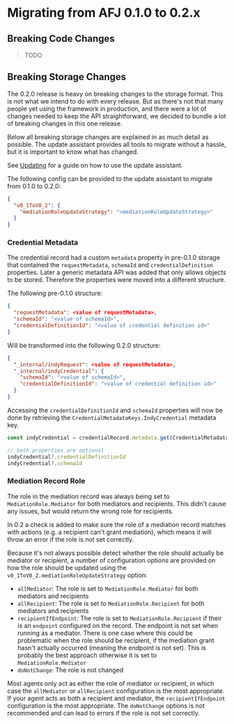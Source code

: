 # Migrating from AFJ 0.1.0 to 0.2.x

## Breaking Code Changes

> TODO

## Breaking Storage Changes

The 0.2.0 release is heavy on breaking changes to the storage format. This is not what we intend to do with every release. But as there's not that many people yet using the framework in production, and there were a lot of changes needed to keep the API straightforward, we decided to bundle a lot of breaking changes in this one release.

Below all breaking storage changes are explained in as much detail as possible. The update assistant provides all tools to migrate without a hassle, but it is important to know what has changed.

See [Updating](./updating.md) for a guide on how to use the update assistant.

The following config can be provided to the update assistant to migrate from 0.1.0 to 0.2.0:

```json
{
  "v0_1ToV0_2": {
    "mediationRoleUpdateStrategy": "<mediationRoleUpdateStrategy>"
  }
}
```

### Credential Metadata

The credential record had a custom `metadata` property in pre-0.1.0 storage that contained the `requestMetadata`, `schemaId` and `credentialDefinition` properties. Later a generic metadata API was added that only allows objects to be stored. Therefore the properties were moved into a different structure.

The following pre-0.1.0 structure:

```json
{
  "requestMetadata": <value of requestMetadata>,
  "schemaId": "<value of schemaId>",
  "credentialDefinitionId": "<value of credential definition id>"
}
```

Will be transformed into the following 0.2.0 structure:

```json
{
  "_internal/indyRequest": <value of requestMetadata>,
  "_internal/indyCredential": {
    "schemaId": "<value of schemaId>",
    "credentialDefinitionId": "<value of credential definition id>"
  }
}
```

Accessing the `credentialDefinitionId` and `schemaId` properties will now be done by retrieving the `CredentialMetadataKeys.IndyCredential` metadata key.

```ts
const indyCredential = credentialRecord.metadata.get(CredentialMetadataKeys.IndyCredential)

// both properties are optional
indyCredential?.credentialDefinitionId
indyCredential?.schemaId
```

### Mediation Record Role

The role in the mediation record was always being set to `MediationRole.Mediator` for both mediators and recipients. This didn't cause any issues, but would return the wrong role for recipients.

In 0.2 a check is added to make sure the role of a mediation record matches with actions (e.g. a recipient can't grant mediation), which means it will throw an error if the role is not set correctly.

Because it's not always possible detect whether the role should actually be mediator or recipient, a number of configuration options are provided on how the role should be updated using the `v0_1ToV0_2.mediationRoleUpdateStrategy` option:

- `allMediator`: The role is set to `MediationRole.Mediator` for both mediators and recipients
- `allRecipient`: The role is set to `MediationRole.Recipient` for both mediators and recipients
- `recipientIfEndpoint`: The role is set to `MediationRole.Recipient` if their is an `endpoint` configured on the record. The endpoint is not set when running as a mediator. There is one case where this could be problematic when the role should be recipient, if the mediation grant hasn't actually occurred (meaning the endpoint is not set). This is probably the best approach
  otherwise it is set to `MediationRole.Mediator`
- `doNotChange`: The role is not changed

Most agents only act as either the role of mediator or recipient, in which case the `allMediator` or `allRecipient` configuration is the most appropriate. If your agent acts as both a recipient and mediator, the `recipientIfEndpoint` configuration is the most appropriate. The `doNotChange` options is not recommended and can lead to errors if the role is not set correctly.

